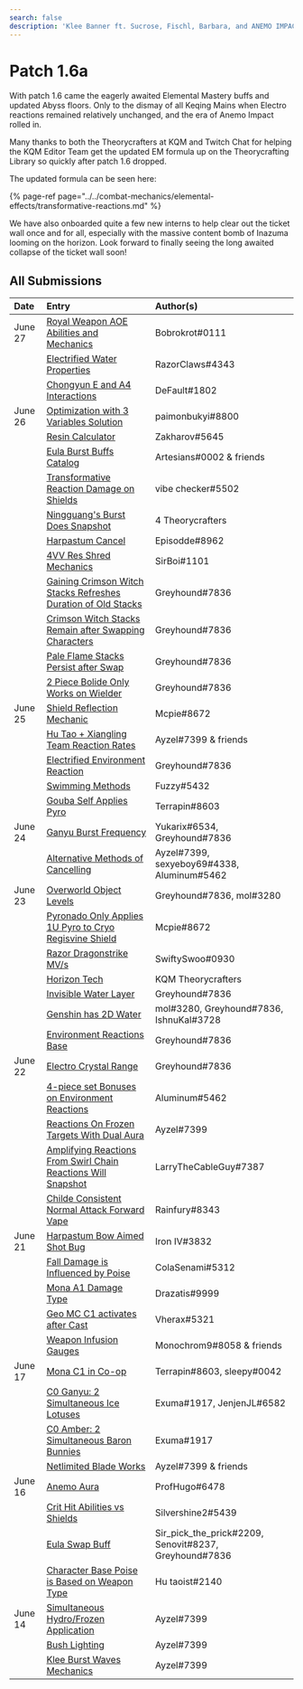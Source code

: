 ```yaml
---
search: false
description: 'Klee Banner ft. Sucrose, Fischl, Barbara, and ANEMO IMPACT'
---
```


# Patch 1.6a

With patch 1.6 came the eagerly awaited Elemental Mastery buffs and updated Abyss floors. Only to the dismay of all Keqing Mains when Electro reactions remained relatively unchanged, and the era of Anemo Impact rolled in.

Many thanks to both the Theorycrafters at KQM and Twitch Chat for helping the KQM Editor Team get the updated EM formula up on the Theorycrafting Library so quickly after patch 1.6 dropped. 

The updated formula can be seen here: 

{% page-ref page="../../combat-mechanics/elemental-effects/transformative-reactions.md" %}

We have also onboarded quite a few new interns to help clear out the ticket wall once and for all, especially with the massive content bomb of Inazuma looming on the horizon. Look forward to finally seeing the long awaited collapse of the ticket wall soon!

## All Submissions

| Date | Entry | Author\(s\) |
| :--- | :--- | :--- |
| June 27 | [Royal Weapon AOE Abilities and Mechanics](../../evidence/equipment/weapons.md#royal-series-aoe-abilities-and-mechanics) | Bobrokrot\#0111 |
|  | [Electrified Water Properties](../../evidence/general-mechanics/overworld.md#electrified-water-properties) | RazorClaws\#4343 |
|  | [Chongyun E and A4 Interactions](../../evidence/characters/cryo/chongyun.md#chongyun-e-and-a4-interactions) | DeFault\#1802 |
| June 26 | [Optimization with 3 Variables Solution](../../resources/links.md#miscellaneous) | paimonbukyi\#8800 |
|  | [Resin Calculator](../../resources/calculators.md#resin-calculator) | Zakharov\#5645 |
|  | [Eula Burst Buffs Catalog](../../evidence/characters/cryo/eula.md#eula-burst-buffs-catalog) | Artesians\#0002 & friends |
|  | [Transformative Reaction Damage on Shields](../../evidence/combat-mechanics/enemy-mechanics/enemy-shields.md#transformative-reaction-damage-on-shields) | vibe checker\#5502 |
|  | [Ningguang's Burst Does Snapshot](../../evidence/characters/geo/ningguang.md#ningguang-burst-does-snapshot) | 4 Theorycrafters |
|  | [Harpastum Cancel](../../evidence/general-mechanics/miscellaneous-entries.md#harpastum-cancel) | Episodde\#8962 |
|  | [4VV Res Shred Mechanics](../../evidence/equipment/artifacts.md#4pc-viridescent-venerer-res-shred-mechanics) | SirBoi\#1101 |
|  | [Gaining Crimson Witch Stacks Refreshes Duration of Old Stacks](../../evidence/equipment/artifacts.md#gaining-stacks-refreshes-the-duration-of-old-stacks) | Greyhound\#7836 |
|  | [Crimson Witch Stacks Remain after Swapping Characters](../../evidence/equipment/artifacts.md#crimson-witch-stacks-remain-after-swapping-characters) | Greyhound\#7836 |
|  | [Pale Flame Stacks Persist after Swap](../../evidence/equipment/artifacts.md#4pc-pale-flame-stacks-persist-after-swap) | Greyhound\#7836 |
|  | [2 Piece Bolide Only Works on Wielder](../../evidence/equipment/artifacts.md#2-piece-set-bonus-only-works-on-user) | Greyhound\#7836 |
| June 25 | [Shield Reflection Mechanic](../../evidence/combat-mechanics/enemy-mechanics/enemy-interactions.md#shield-reflection-mechanic) | Mcpie\#8672 |
|  | [Hu Tao + Xiangling Team Reaction Rates](../../evidence/characters/pyro/hu-tao.md#hutao-and-xiangling-vape) | Ayzel\#7399 & friends |
|  | [Electrified Environment Reaction](../../evidence/general-mechanics/overworld.md#electrified-environment-reaction) | Greyhound\#7836 |
|  | [Swimming Methods](../../evidence/general-mechanics/movement-and-physics.md#swimming-methods) | Fuzzy\#5432 |
|  | [Gouba Self Applies Pyro](../../evidence/characters/pyro/xiangling.md#guoba-self-applies-pyro) | Terrapin\#8603 |
| June 24 | [Ganyu Burst Frequency](../../evidence/characters/cryo/ganyu.md#ganyu-burst-frequency) | Yukarix\#6534, Greyhound\#7836 |
|  | [Alternative Methods of Cancelling](../../evidence/general-mechanics/miscellaneous-entries.md#cancelling-abilities) | Ayzel\#7399, sexyeboy69\#4338, Aluminum\#5462 |
| June 23 | [Overworld Object Levels](../../evidence/general-mechanics/overworld.md#overworld-entities-have-levels) | Greyhound\#7836, mol\#3280 |
|  | [Pyronado Only Applies 1U Pyro to Cryo Regisvine Shield](../../evidence/characters/pyro/xiangling.md#pyronado-only-applies-1u-to-cryo-regisvine-shield) | Mcpie\#8672 |
|  | [Razor Dragonstrike MV/s](../../evidence/characters/electro/razor.md#razor-dragonstrike-mv-s) | SwiftySwoo\#0930 |
|  | [Horizon Tech](../../evidence/general-mechanics/bugs.md#horizon-tech) | KQM Theorycrafters |
|  | [Invisible Water Layer](../../evidence/general-mechanics/overworld.md#invisible-water-layer) | Greyhound\#7836 |
|  | [Genshin has 2D Water](../../evidence/general-mechanics/overworld.md#genshin-has-2d-water) | mol\#3280, Greyhound\#7836, IshnuKal\#3728 |
|  | [Environment Reactions Base](../../evidence/general-mechanics/overworld.md#environment-reactions-base) | Greyhound\#7836 |
| June 22 | [Electro Crystal Range](../../evidence/general-mechanics/overworld.md#electro-crystal-range) | Greyhound\#7836 |
|  | [4-piece set Bonuses on Environment Reactions](../../evidence/general-mechanics/overworld.md#4-piece-set-bonuses-on-environment-reactions) | Aluminum\#5462 |
|  | [Reactions On Frozen Targets With Dual Aura](../../evidence/combat-mechanics/elemental-effects/transformative-reactions.md#reactions-on-frozen-targets-with-dual-aura) | Ayzel\#7399 |
|  | [Amplifying Reactions From Swirl Chain Reactions Will Snapshot](../../evidence/combat-mechanics/elemental-effects/transformative-reactions.md#amplifying-reactions-from-swirls-will-snapshot) | LarryTheCableGuy\#7387 |
|  | [Childe Consistent Normal Attack Forward Vape](../../evidence/characters/hydro/tartaglia.md#childe-consistent-normal-attack-forward-vape) | Rainfury\#8343 |
| June 21 | [Harpastum Bow Aimed Shot Bug](../../evidence/general-mechanics/bugs.md#aiming-harpastum) | Iron IV\#3832 |
|  | [Fall Damage is Influenced by Poise](../../evidence/combat-mechanics/poise.md#fall-damage-is-influenced-by-poise) | ColaSenami\#5312 |
|  | [Mona A1 Damage Type](../../evidence/characters/hydro/mona.md#a1-damage-type) | Drazatis\#9999 |
|  | [Geo MC C1 activates after Cast](../../evidence/characters/geo/traveler-geo.md#geo-mc-c1-activation-after-cast) | Vherax\#5321 |
|  | [Weapon Infusion Gauges](../../evidence/combat-mechanics/elemental-effects/weapon-infusion.md#weapon-gauges) | Monochrom9\#8058 & friends |
| June 17 | [Mona C1 in Co-op](../../evidence/characters/hydro/mona.md#c1-co-op-clarification) | Terrapin\#8603, sleepy\#0042 |
|  | [C0 Ganyu: 2 Simultaneous Ice Lotuses](../../evidence/characters/cryo/ganyu.md#c0-ganyu-2-simultaneous-ice-lotuses) | Exuma\#1917, JenjenJL\#6582 |
|  | [C0 Amber: 2 Simultaneous Baron Bunnies](../../evidence/characters/pyro/amber.md#c0-amber-2-simultaneous-baron-bunnies) | Exuma\#1917 |
|  | [Netlimited Blade Works](../../evidence/general-mechanics/bugs.md#netlimited-blade-works) | Ayzel\#7399 & friends |
| June 16 | [Anemo Aura](../../evidence/characters/anemo/jean.md#anemo-aura) | ProfHugo\#6478 |
|  | [Crit Hit Abilities vs Shields](../../evidence/combat-mechanics/enemy-mechanics/enemy-shields.md#critial-hit-triggered-abilities-interactions-with-shields) | Silvershine2\#5439 |
|  | [Eula Swap Buff](../../evidence/characters/cryo/eula.md#eula-swap-buff) | Sir\_pick\_the\_prick\#2209, Senovit\#8237, Greyhound\#7836 |
|  | [Character Base Poise is Based on Weapon Type](../../evidence/combat-mechanics/poise.md#character-base-poise-is-based-on-weapon-type) | Hu taoist\#2140 |
| June 14 | [Simultaneous Hydro/Frozen Application](../../evidence/combat-mechanics/elemental-effects/transformative-reactions.md#simultaneous-hydro-frozen-application) | Ayzel\#7399 |
|  | [Bush Lighting](../../evidence/general-mechanics/miscellaneous-entries.md#bush-lighting) | Ayzel\#7399 |
|  | [Klee Burst Waves Mechanics](../../evidence/characters/pyro/klee.md#klee-burst-waves-mechanics) | Ayzel\#7399 |
